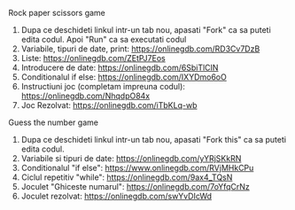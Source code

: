 Rock paper scissors game
1. Dupa ce deschideti linkul intr-un tab nou, apasati "Fork" ca sa puteti edita codul. Apoi "Run" ca sa executati codul
2. Variabile, tipuri de date, print: https://onlinegdb.com/RD3Cv7DzB
3. Liste: https://onlinegdb.com/ZEtPJ7Eos
4. Introducere de date: https://onlinegdb.com/6SbiTlCIN
5. Conditionalul if else: https://onlinegdb.com/IXYDmo6oO
6. Instructiuni joc (completam impreuna codul): https://onlinegdb.com/NhqdpO84x
7. Joc Rezolvat: https://onlinegdb.com/iTbKLq-wb

Guess the number game
1. Dupa ce deschideti linkul intr-un tab nou, apasati "Fork this" ca sa puteti edita codul. 
2. Variabile si tipuri de date: https://onlinegdb.com/yYRjSKkRN
3. Conditionalul "if else": https://www.onlinegdb.com/RVjMHkCPu
4. Ciclul repetitiv "while": https://onlinegdb.com/9ax4_TQsN
5. Joculet "Ghiceste numarul": https://onlinegdb.com/7oYfqCrNz
6. Joculet rezolvat: https://onlinegdb.com/swYvDIcWd
